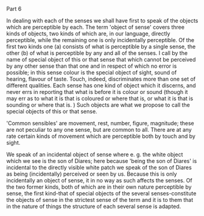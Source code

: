 Part 6

In dealing with each of the senses we shall have first to speak of the objects which are perceptible by each.
The term 'object of sense' covers three kinds of objects, two kinds of which are, in our language, directly perceptible, while the remaining one is only incidentally perceptible.
Of the first two kinds one (a) consists of what is perceptible by a single sense, the other (b) of what is perceptible by any and all of the senses.
I call by the name of special object of this or that sense that which cannot be perceived by any other sense than that one and in respect of which no error is possible; in this sense colour is the special object of sight, sound of hearing, flavour of taste.
Touch, indeed, discriminates more than one set of different qualities.
Each sense has one kind of object which it discerns, and never errs in reporting that what is before it is colour or sound (though it may err as to what it is that is coloured or where that is, or what it is that is sounding or where that is.
) Such objects are what we propose to call the special objects of this or that sense.

'Common sensibles' are movement, rest, number, figure, magnitude; these are not peculiar to any one sense, but are common to all.
There are at any rate certain kinds of movement which are perceptible both by touch and by sight.

We speak of an incidental object of sense where e.
g.
the white object which we see is the son of Diares; here because 'being the son of Diares' is incidental to the directly visible white patch we speak of the son of Diares as being (incidentally) perceived or seen by us.
Because this is only incidentally an object of sense, it in no way as such affects the senses.
Of the two former kinds, both of which are in their own nature perceptible by sense, the first kind-that of special objects of the several senses-constitute the objects of sense in the strictest sense of the term and it is to them that in the nature of things the structure of each several sense is adapted.